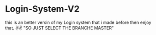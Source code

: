 # Login-System-V2
this is an better versin of my Login system that i made before then enjoy that. ✌✌
"SO JUST SELECT THE BRANCHE MASTER"
